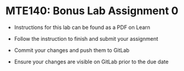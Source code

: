 # MTE140: Bonus Lab Assignment 0

* Instructions for this lab can be found as a PDF on Learn

* Follow the instruction to finish and submit your assignment

* Commit your changes and push them to GitLab

* Ensure your changes are visible on GitLab prior to the due date